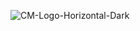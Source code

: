 ![CM-Logo-Horizontal-Dark](https://user-images.githubusercontent.com/62766970/165378280-76196a1c-b919-4c18-9ce9-13766b02cf57.svg)

